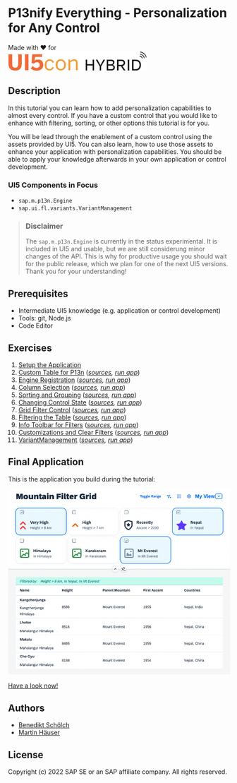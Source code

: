 # P13nify Everything - Personalization for Any Control

Made with ❤️ for  
[![UI5Con Hybrid 2022](images/ui5con_title.png)](https://openui5.org/ui5con/germany2022/)

## Description
In this tutorial you can learn how to add personalization capabilities to almost every control. If you have a custom control that you would like to enhance with filtering, sorting, or other options this tutorial is for you. 

You will be lead through the enablement of a custom control using the assets provided by UI5. You can also learn, how to use those assets to enhance your application with personalization capabilities. You should be able to apply your knowledge afterwards in your own application or control development. 

### UI5 Components in Focus
* `sap.m.p13n.Engine`
* `sap.ui.fl.variants.VariantManagement`

> ### Disclaimer
>The `sap.m.p13n.Engine` is currently in the status experimental. It is included in UI5 and usable, but we are still considerung minor changes of the API. This is why for productive usage you should wait for the public release, which we plan for one of the next UI5 versions. Thank you for your understanding!

## Prerequisites
* Intermediate UI5 knowledge (e.g. application or control development)
* Tools: git, Node.js
* Code Editor

## Exercises
1. [Setup the Application](https://bendkt.github.io/ui5con2022-p13n-ws/exercises/ex01/) 
1. [Custom Table for P13n](https://bendkt.github.io/ui5con2022-p13n-ws/exercises/ex02/) (*[sources](https://github.com/bendkt/ui5con2022-p13n-ws/tree/main/exercises/ex02/webapp), [run app](https://bendkt.github.io/ui5con2022-p13n-ws/exercises/ex02/webapp)*)
1. [Engine Registration](https://bendkt.github.io/ui5con2022-p13n-ws/exercises/ex03/) (*[sources](https://github.com/bendkt/ui5con2022-p13n-ws/tree/main/exercises/ex03/webapp), [run app](https://bendkt.github.io/ui5con2022-p13n-ws/exercises/ex03/webapp)*)
1. [Column Selection](https://bendkt.github.io/ui5con2022-p13n-ws/exercises/ex04/) (*[sources](https://github.com/bendkt/ui5con2022-p13n-ws/tree/main/exercises/ex04/webapp), [run app](https://bendkt.github.io/ui5con2022-p13n-ws/exercises/ex04/webapp)*)
1. [Sorting and Grouping](https://bendkt.github.io/ui5con2022-p13n-ws/exercises/ex05/) (*[sources](https://github.com/bendkt/ui5con2022-p13n-ws/tree/main/exercises/ex05/webapp), [run app](https://bendkt.github.io/ui5con2022-p13n-ws/exercises/ex05/webapp)*)
1. [Changing Control State](https://bendkt.github.io/ui5con2022-p13n-ws/exercises/ex06/) (*[sources](https://github.com/bendkt/ui5con2022-p13n-ws/tree/main/exercises/ex06/webapp), [run app](https://bendkt.github.io/ui5con2022-p13n-ws/exercises/ex06/webapp)*)
1. [Grid Filter Control](https://bendkt.github.io/ui5con2022-p13n-ws/exercises/ex07/) (*[sources](https://github.com/bendkt/ui5con2022-p13n-ws/tree/main/exercises/ex07/webapp), [run app](https://bendkt.github.io/ui5con2022-p13n-ws/exercises/ex07/webapp)*)
1. [Filtering the Table](https://bendkt.github.io/ui5con2022-p13n-ws/exercises/ex08/) (*[sources](https://github.com/bendkt/ui5con2022-p13n-ws/tree/main/exercises/ex08/webapp), [run app](https://bendkt.github.io/ui5con2022-p13n-ws/exercises/ex08/webapp)*)
1. [Info Toolbar for Filters](https://bendkt.github.io/ui5con2022-p13n-ws/exercises/ex09/) (*[sources](https://github.com/bendkt/ui5con2022-p13n-ws/tree/main/exercises/ex09/webapp), [run app](https://bendkt.github.io/ui5con2022-p13n-ws/exercises/ex09/webapp)*)
1. [Customizations and Clear Filters](https://bendkt.github.io/ui5con2022-p13n-ws/exercises/ex10/) (*[sources](https://github.com/bendkt/ui5con2022-p13n-ws/tree/main/exercises/ex10/webapp), [run app](https://bendkt.github.io/ui5con2022-p13n-ws/exercises/ex10/webapp)*)
1. [VariantManagement](https://bendkt.github.io/ui5con2022-p13n-ws/exercises/ex11/) (*[sources](https://github.com/bendkt/ui5con2022-p13n-ws/tree/main/exercises/ex11/webapp), [run app](https://bendkt.github.io/ui5con2022-p13n-ws/exercises/ex11/webapp)*)

## Final Application
This is the application you build during the tutorial:

![Sample Application](images/readme_1.png)

[Have a look now!](https://bendkt.github.io/ui5con2022-p13n-ws/exercises/ex11/webapp/index.html)

## Authors
* [Benedikt Schölch](https://github.com/bendkt)
* [Martin Häuser](https://github.com/martinhaeuser)

## License
Copyright (c) 2022 SAP SE or an SAP affiliate company. All rights reserved.
